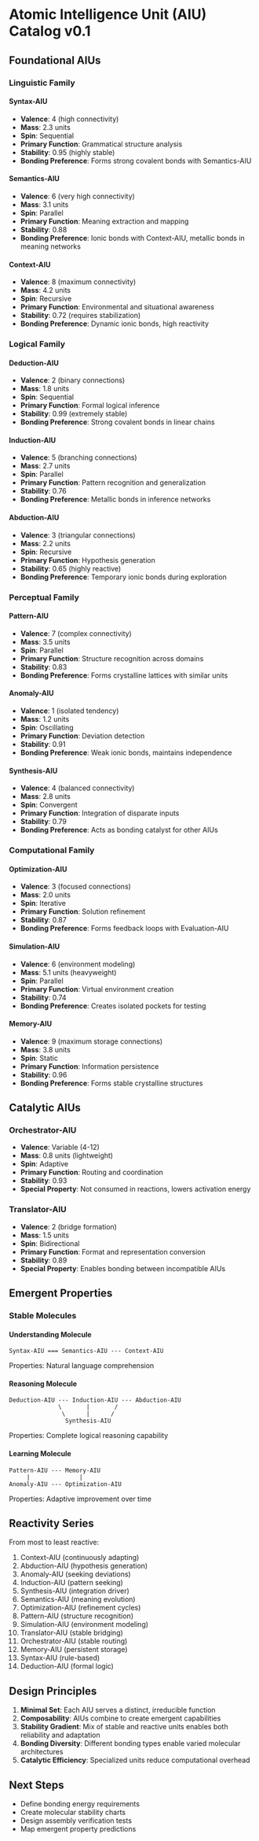 # Atomic Intelligence Unit (AIU) Catalog v0.1

## Foundational AIUs

### Linguistic Family

#### Syntax-AIU
- **Valence**: 4 (high connectivity)
- **Mass**: 2.3 units
- **Spin**: Sequential
- **Primary Function**: Grammatical structure analysis
- **Stability**: 0.95 (highly stable)
- **Bonding Preference**: Forms strong covalent bonds with Semantics-AIU

#### Semantics-AIU
- **Valence**: 6 (very high connectivity)
- **Mass**: 3.1 units
- **Spin**: Parallel
- **Primary Function**: Meaning extraction and mapping
- **Stability**: 0.88
- **Bonding Preference**: Ionic bonds with Context-AIU, metallic bonds in meaning networks

#### Context-AIU
- **Valence**: 8 (maximum connectivity)
- **Mass**: 4.2 units
- **Spin**: Recursive
- **Primary Function**: Environmental and situational awareness
- **Stability**: 0.72 (requires stabilization)
- **Bonding Preference**: Dynamic ionic bonds, high reactivity

### Logical Family

#### Deduction-AIU
- **Valence**: 2 (binary connections)
- **Mass**: 1.8 units
- **Spin**: Sequential
- **Primary Function**: Formal logical inference
- **Stability**: 0.99 (extremely stable)
- **Bonding Preference**: Strong covalent bonds in linear chains

#### Induction-AIU
- **Valence**: 5 (branching connections)
- **Mass**: 2.7 units
- **Spin**: Parallel
- **Primary Function**: Pattern recognition and generalization
- **Stability**: 0.76
- **Bonding Preference**: Metallic bonds in inference networks

#### Abduction-AIU
- **Valence**: 3 (triangular connections)
- **Mass**: 2.2 units
- **Spin**: Recursive
- **Primary Function**: Hypothesis generation
- **Stability**: 0.65 (highly reactive)
- **Bonding Preference**: Temporary ionic bonds during exploration

### Perceptual Family

#### Pattern-AIU
- **Valence**: 7 (complex connectivity)
- **Mass**: 3.5 units
- **Spin**: Parallel
- **Primary Function**: Structure recognition across domains
- **Stability**: 0.83
- **Bonding Preference**: Forms crystalline lattices with similar units

#### Anomaly-AIU
- **Valence**: 1 (isolated tendency)
- **Mass**: 1.2 units
- **Spin**: Oscillating
- **Primary Function**: Deviation detection
- **Stability**: 0.91
- **Bonding Preference**: Weak ionic bonds, maintains independence

#### Synthesis-AIU
- **Valence**: 4 (balanced connectivity)
- **Mass**: 2.8 units
- **Spin**: Convergent
- **Primary Function**: Integration of disparate inputs
- **Stability**: 0.79
- **Bonding Preference**: Acts as bonding catalyst for other AIUs

### Computational Family

#### Optimization-AIU
- **Valence**: 3 (focused connections)
- **Mass**: 2.0 units
- **Spin**: Iterative
- **Primary Function**: Solution refinement
- **Stability**: 0.87
- **Bonding Preference**: Forms feedback loops with Evaluation-AIU

#### Simulation-AIU
- **Valence**: 6 (environment modeling)
- **Mass**: 5.1 units (heavyweight)
- **Spin**: Parallel
- **Primary Function**: Virtual environment creation
- **Stability**: 0.74
- **Bonding Preference**: Creates isolated pockets for testing

#### Memory-AIU
- **Valence**: 9 (maximum storage connections)
- **Mass**: 3.8 units
- **Spin**: Static
- **Primary Function**: Information persistence
- **Stability**: 0.96
- **Bonding Preference**: Forms stable crystalline structures

## Catalytic AIUs

### Orchestrator-AIU
- **Valence**: Variable (4-12)
- **Mass**: 0.8 units (lightweight)
- **Spin**: Adaptive
- **Primary Function**: Routing and coordination
- **Stability**: 0.93
- **Special Property**: Not consumed in reactions, lowers activation energy

### Translator-AIU
- **Valence**: 2 (bridge formation)
- **Mass**: 1.5 units
- **Spin**: Bidirectional
- **Primary Function**: Format and representation conversion
- **Stability**: 0.89
- **Special Property**: Enables bonding between incompatible AIUs

## Emergent Properties

### Stable Molecules

#### Understanding Molecule
```
Syntax-AIU === Semantics-AIU --- Context-AIU
```
Properties: Natural language comprehension

#### Reasoning Molecule
```
Deduction-AIU --- Induction-AIU --- Abduction-AIU
              \       |       /
               \      |      /
                Synthesis-AIU
```
Properties: Complete logical reasoning capability

#### Learning Molecule
```
Pattern-AIU --- Memory-AIU
     |              |
Anomaly-AIU --- Optimization-AIU
```
Properties: Adaptive improvement over time

## Reactivity Series

From most to least reactive:
1. Context-AIU (continuously adapting)
2. Abduction-AIU (hypothesis generation)
3. Anomaly-AIU (seeking deviations)
4. Induction-AIU (pattern seeking)
5. Synthesis-AIU (integration driver)
6. Semantics-AIU (meaning evolution)
7. Optimization-AIU (refinement cycles)
8. Pattern-AIU (structure recognition)
9. Simulation-AIU (environment modeling)
10. Translator-AIU (stable bridging)
11. Orchestrator-AIU (stable routing)
12. Memory-AIU (persistent storage)
13. Syntax-AIU (rule-based)
14. Deduction-AIU (formal logic)

## Design Principles

1. **Minimal Set**: Each AIU serves a distinct, irreducible function
2. **Composability**: AIUs combine to create emergent capabilities
3. **Stability Gradient**: Mix of stable and reactive units enables both reliability and adaptation
4. **Bonding Diversity**: Different bonding types enable varied molecular architectures
5. **Catalytic Efficiency**: Specialized units reduce computational overhead

## Next Steps

- Define bonding energy requirements
- Create molecular stability charts
- Design assembly verification tests
- Map emergent property predictions